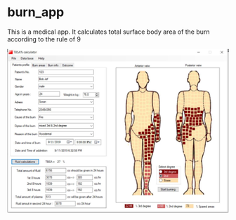 # burn_app
This is a medical app. It calculates total surface body area of the burn according to the rule of 9

![](images/burn_app_demo2.JPG)
</br>
